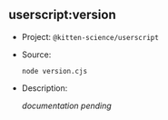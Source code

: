 ## userscript:version

-   Project: `@kitten-science/userscript`
-   Source:

    ```shell
    node version.cjs
    ```

-   Description:

    _documentation pending_
